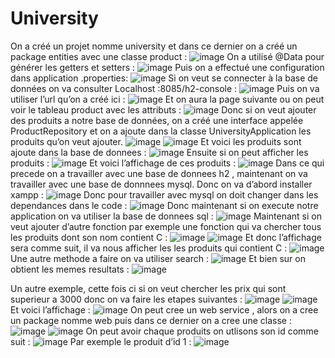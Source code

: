 
# University
On a créé un projet nomme university et dans ce dernier on a créé un package entities avec une classe product :
![image](https://github.com/baayaouiimane/TP2/assets/167249908/47caa6ac-0691-4c2d-8449-4fb1acb32707)
On a utilisé @Data pour générer les getters et setters :
![image](https://github.com/baayaouiimane/TP2/assets/167249908/29e65f1f-5384-4439-bd56-38522c0b1ed6)
Puis on a effectué une configuration dans application .properties:
![image](https://github.com/baayaouiimane/TP2/assets/167249908/9831aed3-cce7-4f05-a5b7-edae86a26503)
Si on veut se connecter à la base de données on va consulter Localhost :8085/h2-console :
![image](https://github.com/baayaouiimane/TP2/assets/167249908/ed7ae8f2-634a-4bd8-a108-70f0bde87941)
Puis on va utiliser l’url qu’on a créé ici :
![image](https://github.com/baayaouiimane/TP2/assets/167249908/0fcd81d8-d4aa-4583-9f4c-0d2850a70d56)
Et on aura la page suivante ou on peut voir le tableau product avec les attributs :
![image](https://github.com/baayaouiimane/TP2/assets/167249908/eeba228e-3b0a-4d3c-b8d0-a56773f274eb)
Donc si on veut ajouter des produits a notre base de données, on a créé une interface appelée ProductRepository et on a ajoute dans la classe UniversityApplication les produits qu’on veut ajouter.
![image](https://github.com/baayaouiimane/TP2/assets/167249908/6fccf1c2-35ef-4614-a203-fcdb90a75ce5)
![image](https://github.com/baayaouiimane/TP2/assets/167249908/c41f11d2-3300-461e-8824-ddb0b5c3bf81)
 Et voici les produits sont ajoute dans la base de donnees :
 ![image](https://github.com/baayaouiimane/TP2/assets/167249908/96a2a46b-ffb3-4b62-b67a-b0392115b8dc)
 Ensuite si on peut afficher les produits :
 ![image](https://github.com/baayaouiimane/TP2/assets/167249908/e3027889-fed4-4ea7-987c-cc8261c65865)
 Et voici l’affichage de ces produits :
 ![image](https://github.com/baayaouiimane/TP2/assets/167249908/56475523-5c67-4d79-b8e7-5a5f52fb22b8)
 Dans ce qui precede on a travailler avec une base de donnees h2 , maintenant on va travailler avec une base de donnnees  mysql. Donc on va d’abord installer xampp :
 ![image](https://github.com/baayaouiimane/TP2/assets/167249908/4934f43b-59ab-4fda-904e-c72b9d95b238)
 Donc pour travailler avec mysql on doit changer dans les dependances dans le code :
 ![image](https://github.com/baayaouiimane/TP2/assets/167249908/3c82f841-7424-4f0c-b78b-271211884475)
 Donc maintenant si on execute notre application on va utiliser la base de donnees sql :
 ![image](https://github.com/baayaouiimane/TP2/assets/167249908/68700c08-ba95-4085-95ad-2f3453fe2b28)
 Maintenant si on veut ajouter d’autre fonction par exemple une fonction qui va chercher tous les produits dont son nom contient C : 
 ![image](https://github.com/baayaouiimane/TP2/assets/167249908/10657a09-dcf0-4859-84a1-66022f4ba6ea)
 ![image](https://github.com/baayaouiimane/TP2/assets/167249908/e3315b7c-845f-4965-a482-3916890494ca)
 Et donc l’affichage sera comme suit, il va nous afficher les les produits qui contient C :
 ![image](https://github.com/baayaouiimane/TP2/assets/167249908/0fd560a1-4b7c-45d7-a871-9bee7f90f62b)
 Une autre methode a faire on va utiliser search :
 ![image](https://github.com/baayaouiimane/TP2/assets/167249908/8ebcb76f-f53f-45fd-9587-5c5ae8459071)
 Et bien sur on obtient  les memes resultats :
 ![image](https://github.com/baayaouiimane/TP2/assets/167249908/db6bb9fd-cae5-4b6f-aa09-76c72da7d982)
 
Un autre exemple,  cette fois ci si on veut chercher les prix  qui sont superieur a 3000 donc on va faire les etapes suivantes :
![image](https://github.com/baayaouiimane/TP2/assets/167249908/185d73f5-f813-4a2e-91d7-e134a0f18571)
![image](https://github.com/baayaouiimane/TP2/assets/167249908/2ff1ba38-71d2-46eb-9458-1be65de15b35)
Et voici l’affichage :
![image](https://github.com/baayaouiimane/TP2/assets/167249908/ff409bd1-53f8-46f3-991d-82c9187bdfa2)
On peut cree un web service , alors on a cree un package nomme web puis dans ce dernier on a cree une classe :
![image](https://github.com/baayaouiimane/TP2/assets/167249908/149cef18-2d81-4dc0-afbd-e38743105924)
![image](https://github.com/baayaouiimane/TP2/assets/167249908/1335755f-d1b4-4671-8cf0-75f0cf1cd5c0)
On peut avoir chaque produits on utlisons son id comme suit :
![image](https://github.com/baayaouiimane/TP2/assets/167249908/bde3c076-856d-4706-ac77-d37b57595fb9)
Par exemple le produit d’id 1 :
![image](https://github.com/baayaouiimane/TP2/assets/167249908/3df9bcdc-b398-4f48-a86f-9c8747d79b32)









 
























